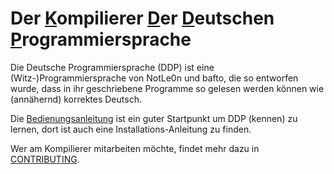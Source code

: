 # Der <ins>K</ins>ompilierer <ins>D</ins>er <ins>D</ins>eutschen <ins>P</ins>rogrammiersprache

Die Deutsche Programmiersprache (DDP) ist eine (Witz-)Programmiersprache von NotLe0n und bafto, die so entworfen wurde, dass in ihr geschriebene Programme so gelesen werden können wie (annähernd) korrektes Deutsch.

Die [Bedienungsanleitung](https://ddp-projekt.github.io/Bedienungsanleitung/?p=Startseite&lang=DE) ist ein guter Startpunkt um DDP (kennen) zu lernen, dort ist auch eine Installations-Anleitung zu finden.

Wer am Kompilierer mitarbeiten möchte, findet mehr dazu in [CONTRIBUTING](CONTRIBUTING.md).